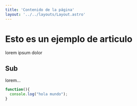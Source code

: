 ```yaml
---
title: 'Contenido de la página'
layout: '../../layouts/Layout.astro'
---
```


# Esto es un ejemplo de articulo

lorem ipsum dolor

## Sub

lorem...

```javascript
function(){
  console.log("hola mundo");
}
```
